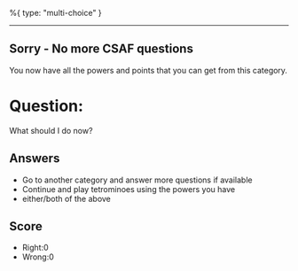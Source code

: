 %{
 type: "multi-choice"
}

---
## Sorry - No more CSAF questions
You now have all the powers and points that you can get
from this category.

# Question:
What should I do now?

## Answers
- Go to another category and answer more questions if available
- Continue and play tetrominoes using the powers you have
- either/both of the above


## Score
- Right:0
- Wrong:0
